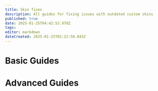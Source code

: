 ```yaml
---
title: Skin fixes
description: All guides for fixing issues with outdated custom skins
published: true
date: 2025-01-25T04:42:53.978Z
tags: 
editor: markdown
dateCreated: 2025-01-25T02:22:58.043Z
---
```



# Basic Guides


# Advanced Guides